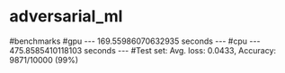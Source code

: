 # adversarial_ml

#benchmarks
#gpu --- 169.55986070632935 seconds ---
#cpu --- 475.8585410118103 seconds ---
#Test set: Avg. loss: 0.0433, Accuracy: 9871/10000 (99%)
